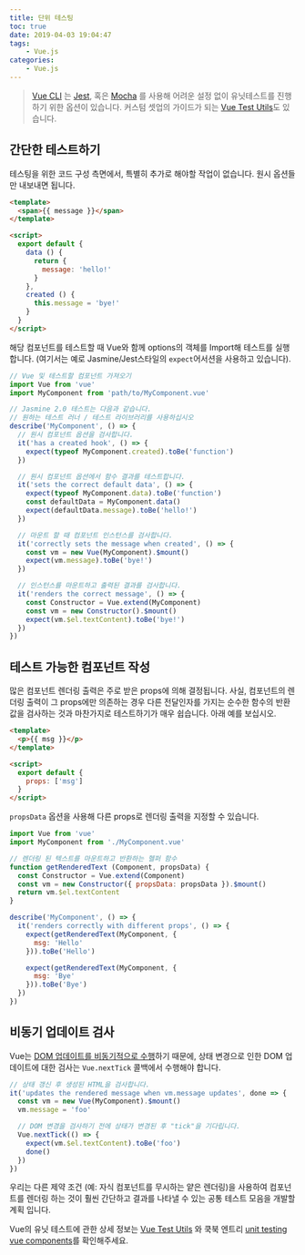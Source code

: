 ```yaml
---
title: 단위 테스팅
toc: true
date: 2019-04-03 19:04:47
tags:
	- Vue.js
categories:
	- Vue.js
---
```


> [Vue CLI](https://cli.vuejs.org/) 는 [Jest](https://github.com/facebook/jest), 혹은 [Mocha](https://mochajs.org/) 를 사용해 어려운 설정 없이 유닛테스트를 진행하기 위한 옵션이 있습니다. 커스텀 셋업의 가이드가 되는 [Vue Test Utils](https://vue-test-utils.vuejs.org/)도 있습니다.


## 간단한 테스트하기

테스팅을 위한 코드 구성 측면에서, 특별히 추가로 해야할 작업이 없습니다. 원시 옵션들만 내보내면 됩니다.

``` html
<template>
  <span>{{ message }}</span>
</template>

<script>
  export default {
    data () {
      return {
        message: 'hello!'
      }
    },
    created () {
      this.message = 'bye!'
    }
  }
</script>
```

해당 컴포넌트를 테스트할 때 Vue와 함께 options의 객체를 Import해 테스트를 실행합니다. (여기서는 예로 Jasmine/Jest스타일의 `expect`어서션을 사용하고 있습니다).

``` js
// Vue 및 테스트할 컴포넌트 가져오기
import Vue from 'vue'
import MyComponent from 'path/to/MyComponent.vue'

// Jasmine 2.0 테스트는 다음과 같습니다.
// 원하는 테스트 러너 / 테스트 라이브러리를 사용하십시오
describe('MyComponent', () => {
  // 원시 컴포넌트 옵션을 검사합니다.
  it('has a created hook', () => {
    expect(typeof MyComponent.created).toBe('function')
  })

  // 원시 컴포넌트 옵션에서 함수 결과를 테스트합니다.
  it('sets the correct default data', () => {
    expect(typeof MyComponent.data).toBe('function')
    const defaultData = MyComponent.data()
    expect(defaultData.message).toBe('hello!')
  })

  // 마운트 할 때 컴포넌트 인스턴스를 검사합니다.
  it('correctly sets the message when created', () => {
    const vm = new Vue(MyComponent).$mount()
    expect(vm.message).toBe('bye!')
  })

  // 인스턴스를 마운트하고 출력된 결과를 검사합니다.
  it('renders the correct message', () => {
    const Constructor = Vue.extend(MyComponent)
    const vm = new Constructor().$mount()
    expect(vm.$el.textContent).toBe('bye!')
  })
})
```

## 테스트 가능한 컴포넌트 작성

많은 컴포넌트 렌더링 출력은 주로 받은 props에 의해 결정됩니다. 사실, 컴포넌트의 렌더링 출력이 그 props에만 의존하는 경우 다른 전달인자를 가지는 순수한 함수의 반환 값을 검사하는 것과 마찬가지로 테스트하기가 매우 쉽습니다. 아래 예를 보십시오.

``` html
<template>
  <p>{{ msg }}</p>
</template>

<script>
  export default {
    props: ['msg']
  }
</script>
```

`propsData` 옵션을 사용해 다른 props로 렌더링 출력을 지정할 수 있습니다.

``` js
import Vue from 'vue'
import MyComponent from './MyComponent.vue'

// 렌더링 된 텍스트를 마운트하고 반환하는 헬퍼 함수
function getRenderedText (Component, propsData) {
  const Constructor = Vue.extend(Component)
  const vm = new Constructor({ propsData: propsData }).$mount()
  return vm.$el.textContent
}

describe('MyComponent', () => {
  it('renders correctly with different props', () => {
    expect(getRenderedText(MyComponent, {
      msg: 'Hello'
    })).toBe('Hello')

    expect(getRenderedText(MyComponent, {
      msg: 'Bye'
    })).toBe('Bye')
  })
})
```

## 비동기 업데이트 검사

Vue는 [DOM 업데이트를 비동기적으로 수행](reactivity.html#Async-Update-Queue)하기 때문에, 상태 변경으로 인한 DOM 업데이트에 대한 검사는 `Vue.nextTick` 콜백에서 수행해야 합니다.

``` js
// 상태 갱신 후 생성된 HTML을 검사합니다.
it('updates the rendered message when vm.message updates', done => {
  const vm = new Vue(MyComponent).$mount()
  vm.message = 'foo'

  // DOM 변경을 검사하기 전에 상태가 변경된 후 "tick"을 기다립니다.
  Vue.nextTick(() => {
    expect(vm.$el.textContent).toBe('foo')
    done()
  })
})
```

우리는 다른 제약 조건 (예: 자식 컴포넌트를 무시하는 얕은 렌더링)을 사용하여 컴포넌트를 렌더링 하는 것이 훨씬 간단하고 결과를 나타낼 수 있는 공통 테스트 모음을 개발할 계획 입니다.

Vue의 유닛 테스트에 관한 상세 정보는 [Vue Test Utils](https://vue-test-utils.vuejs.org/) 와 쿡북 엔트리 [unit testing vue components](https://vuejs.org/v2/cookbook/unit-testing-vue-components.html)를 확인해주세요.
